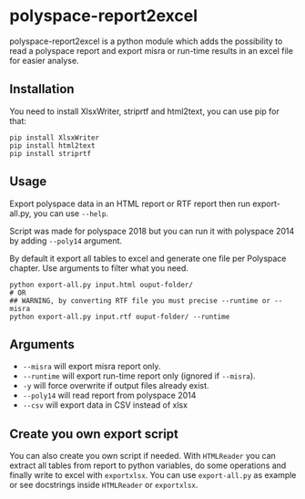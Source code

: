 # polyspace-report2excel

polyspace-report2excel is a python module which adds the possibility 
to read a polyspace report and export misra or run-time results in 
an excel file for easier analyse.

## Installation
You need to install XlsxWriter, striprtf and html2text, you can use pip for that:

```
pip install XlsxWriter
pip install html2text
pip install striprtf
```

## Usage
Export polyspace data in an HTML report or RTF report then run export-all.py, you can use `--help`. 

Script was made for polyspace 2018 but you can run it with polyspace 2014 
by adding `--poly14` argument.

By default it export all tables to excel and generate one file per Polyspace chapter.
Use arguments to filter what you need.

``` 
python export-all.py input.html ouput-folder/
# OR
## WARNING, by converting RTF file you must precise --runtime or --misra
python export-all.py input.rtf ouput-folder/ --runtime
```
## Arguments
- `--misra` will export misra report only.
- `--runtime` will export run-time report only (ignored if `--misra`).
- `-y` will force overwrite if output files already exist.
- `--poly14` will read report from polyspace 2014
- `--csv` will export data in CSV instead of xlsx

## Create you own export script
You can also create you own script if needed. With `HTMLReader` you can 
extract all tables from report to python variables, do some operations 
and finally write to excel with `exportxlsx`. You can use `export-all.py`
as example or see docstrings inside `HTMLReader` or `exportxlsx`.
